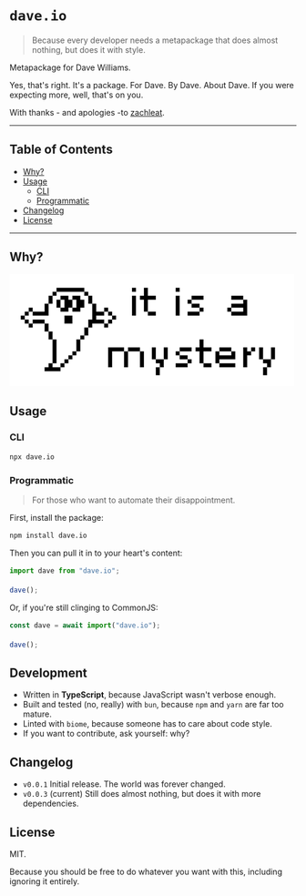 # `dave.io`

> Because every developer needs a metapackage that does almost nothing, but does it with style.

Metapackage for Dave Williams.

Yes, that's right. It's a package. For Dave. By Dave. About Dave. If you were expecting more, well, that's on you.

With thanks - and apologies -to [zachleat](https://github.com/zachleat).

---

## Table of Contents

- [Why?](#why)
- [Usage](#usage)
  - [CLI](#cli)
  - [Programmatic](#programmatic)
- [Changelog](#changelog)
- [License](#license)

---

## Why?

![it is a mystery](assets/mystery.png)

## Usage

### CLI

```sh
npx dave.io
```

### Programmatic

> For those who want to automate their disappointment.

First, install the package:

```bash
npm install dave.io
```

Then you can pull it in to your heart's content:

```js
import dave from "dave.io";

dave();
```

Or, if you're still clinging to CommonJS:

```js
const dave = await import("dave.io");

dave();
```

## Development

- Written in **TypeScript**, because JavaScript wasn't verbose enough.
- Built and tested (no, really) with `bun`, because  `npm` and `yarn` are far too mature.
- Linted with `biome`, because someone has to care about code style.
- If you want to contribute, ask yourself: why?

## Changelog

- `v0.0.1` Initial release. The world was forever changed.
- `v0.0.3` (current) Still does almost nothing, but does it with more dependencies.

## License

MIT.

Because you should be free to do whatever you want with this, including ignoring it entirely.

